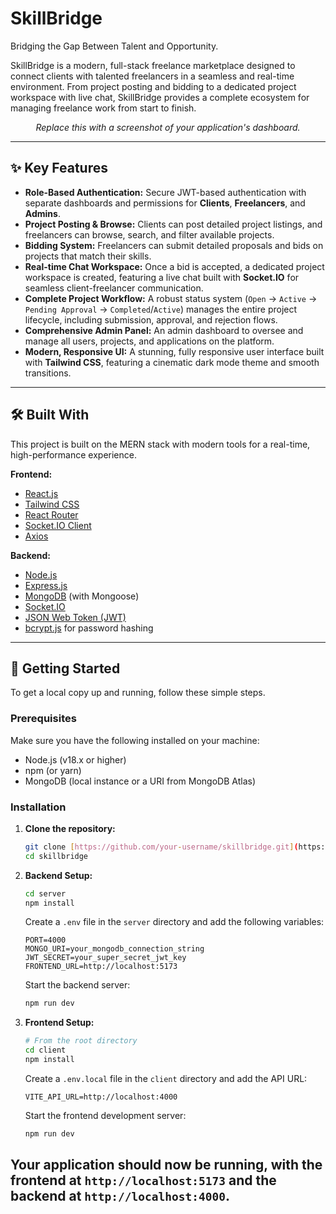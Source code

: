 # SkillBridge

Bridging the Gap Between Talent and Opportunity.

SkillBridge is a modern, full-stack freelance marketplace designed to connect clients with talented freelancers in a seamless and real-time environment. From project posting and bidding to a dedicated project workspace with live chat, SkillBridge provides a complete ecosystem for managing freelance work from start to finish.

*<p align="center">Replace this with a screenshot of your application's dashboard.</p>*

---

## ✨ Key Features

* **Role-Based Authentication:** Secure JWT-based authentication with separate dashboards and permissions for **Clients**, **Freelancers**, and **Admins**.
* **Project Posting & Browse:** Clients can post detailed project listings, and freelancers can browse, search, and filter available projects.
* **Bidding System:** Freelancers can submit detailed proposals and bids on projects that match their skills.
* **Real-time Chat Workspace:** Once a bid is accepted, a dedicated project workspace is created, featuring a live chat built with **Socket.IO** for seamless client-freelancer communication.
* **Complete Project Workflow:** A robust status system (`Open` -> `Active` -> `Pending Approval` -> `Completed`/`Active`) manages the entire project lifecycle, including submission, approval, and rejection flows.
* **Comprehensive Admin Panel:** An admin dashboard to oversee and manage all users, projects, and applications on the platform.
* **Modern, Responsive UI:** A stunning, fully responsive user interface built with **Tailwind CSS**, featuring a cinematic dark mode theme and smooth transitions.

---

## 🛠️ Built With

This project is built on the MERN stack with modern tools for a real-time, high-performance experience.

**Frontend:**
* [React.js](https://reactjs.org/)
* [Tailwind CSS](https://tailwindcss.com/)
* [React Router](https://reactrouter.com/)
* [Socket.IO Client](https://socket.io/docs/v4/client-api/)
* [Axios](https://axios-http.com/)

**Backend:**
* [Node.js](https://nodejs.org/)
* [Express.js](https://expressjs.com/)
* [MongoDB](https://www.mongodb.com/) (with Mongoose)
* [Socket.IO](https://socket.io/)
* [JSON Web Token (JWT)](https://jwt.io/)
* [bcrypt.js](https://github.com/kelektiv/bcrypt.js) for password hashing

---

## 🚀 Getting Started

To get a local copy up and running, follow these simple steps.

### Prerequisites

Make sure you have the following installed on your machine:
* Node.js (v18.x or higher)
* npm (or yarn)
* MongoDB (local instance or a URI from MongoDB Atlas)

### Installation

1.  **Clone the repository:**
    ```sh
    git clone [https://github.com/your-username/skillbridge.git](https://github.com/your-username/skillbridge.git)
    cd skillbridge
    ```

2.  **Backend Setup:**
    ```sh
    cd server
    npm install
    ```
    Create a `.env` file in the `server` directory and add the following variables:
    ```env
    PORT=4000
    MONGO_URI=your_mongodb_connection_string
    JWT_SECRET=your_super_secret_jwt_key
    FRONTEND_URL=http://localhost:5173
    ```
    Start the backend server:
    ```sh
    npm run dev
    ```

3.  **Frontend Setup:**
    ```sh
    # From the root directory
    cd client
    npm install
    ```
    Create a `.env.local` file in the `client` directory and add the API URL:
    ```env
    VITE_API_URL=http://localhost:4000
    ```
    Start the frontend development server:
    ```sh
    npm run dev
    ```

Your application should now be running, with the frontend at `http://localhost:5173` and the backend at `http://localhost:4000`.
---
